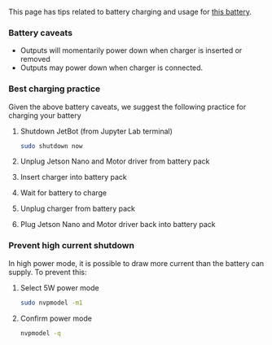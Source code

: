 This page has tips related to battery charging and usage for [this battery](https://amzn.to/2WRcIUe).

### Battery caveats

* Outputs will momentarily power down when charger is inserted or removed
* Outputs may power down when charger is connected.

### Best charging practice
Given the above battery caveats, we suggest the following practice for charging your battery

1. Shutdown JetBot (from Jupyter Lab terminal)

    ```bash
    sudo shutdown now
    ```
2. Unplug Jetson Nano and Motor driver from battery pack
3. Insert charger into battery pack
4. Wait for battery to charge
5. Unplug charger from battery pack
6. Plug Jetson Nano and Motor driver back into battery pack

### Prevent high current shutdown

In high power mode, it is possible to draw more current than the battery can supply.  To prevent this:

1. Select 5W power mode 

    ```bash
    sudo nvpmodel -m1
    ```
2. Confirm power mode

    ```bash
    nvpmodel -q
    ```